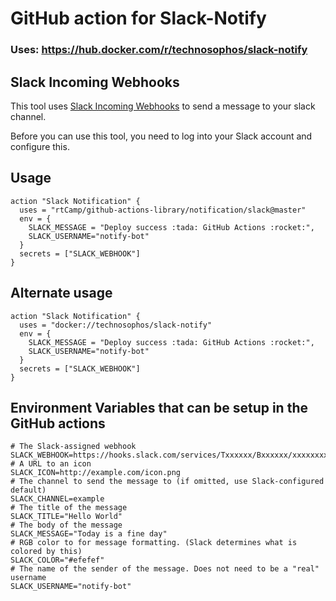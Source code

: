 # GitHub action for Slack-Notify

### Uses: https://hub.docker.com/r/technosophos/slack-notify

## Slack Incoming Webhooks

This tool uses [Slack Incoming Webhooks](https://api.slack.com/incoming-webhooks)
to send a message to your slack channel.

Before you can use this tool, you need to log into your Slack account and configure
this.

## Usage

```workflow
action "Slack Notification" {
  uses = "rtCamp/github-actions-library/notification/slack@master"
  env = {
    SLACK_MESSAGE = "Deploy success :tada: GitHub Actions :rocket:",
    SLACK_USERNAME="notify-bot"
  }
  secrets = ["SLACK_WEBHOOK"]
}
```

## Alternate usage 

```workflow
action "Slack Notification" {
  uses = "docker://technosophos/slack-notify"
  env = {
    SLACK_MESSAGE = "Deploy success :tada: GitHub Actions :rocket:",
    SLACK_USERNAME="notify-bot"
  }
  secrets = ["SLACK_WEBHOOK"]
}
```

## Environment Variables that can be setup in the GitHub actions

```shell
# The Slack-assigned webhook
SLACK_WEBHOOK=https://hooks.slack.com/services/Txxxxxx/Bxxxxxx/xxxxxxxx
# A URL to an icon
SLACK_ICON=http://example.com/icon.png
# The channel to send the message to (if omitted, use Slack-configured default)
SLACK_CHANNEL=example
# The title of the message
SLACK_TITLE="Hello World"
# The body of the message
SLACK_MESSAGE="Today is a fine day"
# RGB color to for message formatting. (Slack determines what is colored by this)
SLACK_COLOR="#efefef"
# The name of the sender of the message. Does not need to be a "real" username
SLACK_USERNAME="notify-bot"
```
